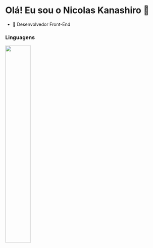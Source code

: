 <h1> Olá! Eu sou o Nicolas Kanashiro 👋 </h1>
<ul> <li>🔭 Desenvolvedor Front-End</li> </ul>

<h3>Linguagens</h1>
<img width=40% src="![html](https://github.com/nkhora7/nkhora7/assets/132714964/dc7b374e-5117-4154-aa34-6a2d665a3124"/>

